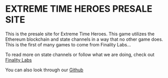 # EXTREME TIME HEROES PRESALE SITE

This is the presale site for Extreme Time Heroes. 
This game utilizes the Ethereum blockchain and state channels in a way that no other game does.
This is the first of many games to come from Finality Labs...

To read more on state channels or follow what we are doing,
check out [Finality Labs](https://finalitylabs.io)

You can also look through our [Github](https://github.com/finalitylabs)

